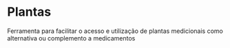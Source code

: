 # Plantas

Ferramenta para facilitar o acesso e utilização de plantas medicionais como alternativa ou complemento a medicamentos
